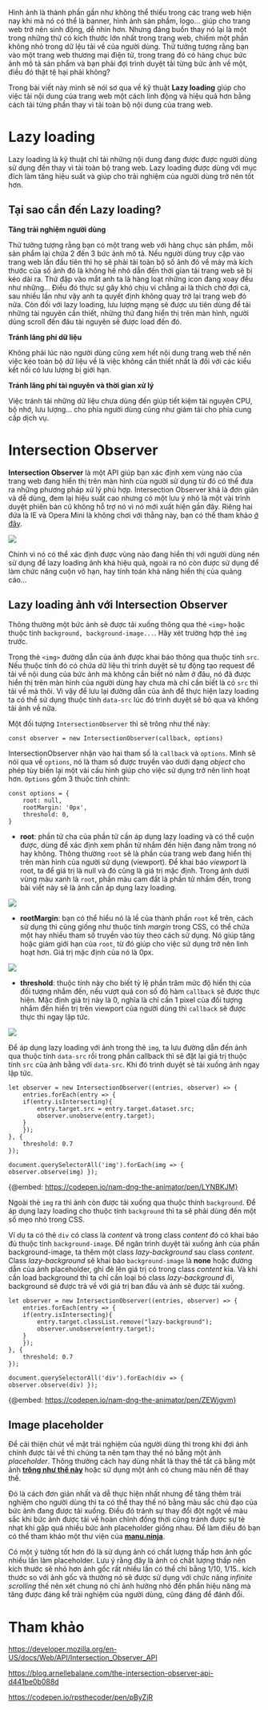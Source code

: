 Hình ảnh là thành phần gần như không thể thiếu trong các trang web hiện nay khi mà nó có thể là banner, hình ảnh sản phầm, logo...  giúp cho trang web trở nên sinh động, dễ nhìn hơn. Nhưng đáng buồn thay nó lại là một trong những thứ có kích thước lớn nhất trong trang web, chiếm một phần không nhỏ trong dữ lệu tải về của người dùng. Thử tưởng tượng rằng bạn vào một trang web thương mại điện tử, trong trang đó có hàng chục bức ảnh mô tả sản phẩm và bạn phải đợi trình duyệt tải từng bức ảnh về một, điều đó thật tệ hại phải không?

Trong bài viết này mình sẽ nói sơ qua về kỹ thuật **Lazy loading** giúp cho việc tải nội dung của trang web một cách linh động và hiệu quả hơn bằng cách tải từng phần thay vì tải toàn bộ nội dung của trang web.

# Lazy loading
Lazy loading là kỹ thuật chỉ tải những nội dung đang được được người dùng sử dụng đến thay vì tải toàn bộ trang web. Lazy loading được dùng với mục đích làm tăng hiệu suất và giúp cho trải nghiệm của người dùng trở nên tốt hơn.


## Tại sao cần đến Lazy loading?
**Tăng trải nghiệm người dùng**

Thử tưởng tượng rằng bạn có một trang web với hàng chục sản phẩm, mỗi sản phẩm lại chứa 2 đến 3 bức ảnh mô tả. Nếu người dùng truy cập vào trang web lần đầu tiên thì họ sẽ phải tải toàn bộ số ảnh đó về máy mà kích thước của số ảnh đó là không hề nhỏ dẫn đến thời gian tải trang web sẽ bị kéo dài ra. Thứ đập vào mắt anh ta là hàng loạt những icon đang xoay đều như những... Điều đó thực sự gây khó chịu vì chẳng ai là thích chờ đợi cả, sau nhiều lần như vậy anh ta quyết định không quay trở lại trang web đó nữa. Còn đối với lazy loading, lưu lượng mạng sẽ được ưu tiên dùng để tải những tài nguyên cần thiết, những thứ đang hiển thị trên màn hình, người dùng scroll đến đâu tài nguyên sẽ được load đến đó.

**Tránh lãng phí dữ liệu**

Không phải lúc nào người dùng cũng xem hết nội dung trang web thế nên việc kéo toàn bộ dữ liệu về là việc không cần thiết nhất là đối với các kiểu kết nối có lưu lượng bị giới hạn.

**Tránh lãng phí tài nguyên và thời gian xử lý**

Việc tránh tải những dữ liệu chưa dùng đến giúp tiết kiệm tài nguyên CPU, bộ nhớ, lưu lượng... cho phía người dùng cũng như giảm tải cho phía cung cấp dịch vụ.

# Intersection Observer
**Intersection Observer** là một API giúp bạn xác định xem vùng nào của trang web đang hiển thị trên màn hình của người sử dụng từ đó có thể đưa ra những phương pháp xử lý phù hợp. Intersection Observer khá là đơn giản và dễ dùng, đem lại hiệu suất cao nhưng có một lưu ý nhỏ là một vài trình duyệt phiên bản cũ không hỗ trợ nó vì nó mới xuất hiện gần đây. Riêng hai đứa là IE và Opera Mini là không chơi với thằng này, bạn có thể tham khảo [ở đây](https://caniuse.com/intersectionobserver).

![](https://images.viblo.asia/f565055d-8f5e-4f57-93b3-43f51c85cc95.PNG)

Chính vì nó có thể xác định được vùng nào đang hiển thị với người dùng nên sử dụng để lazy loading ảnh khá hiệu quả, ngoài ra nó còn được sử dụng để làm chức năng cuộn vô hạn, hay tính toán khả năng hiển thị của quảng cáo...

## Lazy loading ảnh với Intersection Observer
Thông thường một bức ảnh sẽ được tải xuống thông qua thẻ `<img>` hoặc thuộc tính `background, background-image...`. Hãy xét trường hợp thẻ `img` trước.

Trong thẻ `<img>` đường dẫn của ảnh được khai báo thông qua thuộc tính `src`. Nếu thuộc tính đó có chứa dữ liệu thì trình duyệt sẽ tự động tạo request để tải về nội dung của bức ảnh mà không cần biết nó nằm ở đâu, nó đã được hiển thị trên màn hình của người dùng hay chưa mà chỉ cần biết là có `src` thì tải về mà thôi. Vì vậy để lưu lại đường dẫn của ảnh để thực hiện lazy loading ta có thể sử dụng thuộc tính `data-src` lúc đó trình duyệt sẽ bỏ qua và không tải ảnh về nữa.

Một đối tượng `IntersectionObserver` thì sẽ trông như thế này:
```
const observer = new IntersectionObserver(callback, options)
```
IntersectionObserver nhận vào hai tham số là `callback` và `options`. Mình sẽ nói qua về `options`, nó là tham số được truyền vào dưới dạng *object* cho phép tùy biến lại một vài cấu hình giúp cho việc sử dụng trở nên linh hoạt hơn. `Options` gồm 3 thuộc tính chính:
```
const options = {
    root: null,
    rootMargin: '0px',
    threshold: 0,
}
```
- **root**: phần tử cha của phần tử cần áp dụng lazy loading và có thể cuộn được, dùng để xác định xem phần tử nhắm đến hiện đang nằm trong nó hay không. Thông thường `root` sẽ là phần của trang web đang hiển thị trên màn hình của người sử dụng (viewport). Để khai báo *viewport* là root, ta để giá trị là null và đó cũng là giá trị mặc định. Trong ảnh dưới vùng màu xanh là `root`, phần màu cam đất là phần tử nhắm đến, trong bài viết này sẽ là ảnh cần áp dụng lazy loading.

![](https://images.viblo.asia/a4333cfd-78ba-4fd0-8b26-ba8a654438bd.png)

- **rootMargin**: bạn có thể hiểu nó là lề của thành phần `root` kể trên, cách sử dụng thì cũng giống như thuộc tính *margin* trong CSS, có thể chứa một hay nhiều tham số truyền vào tùy theo cách sử dụng. Nó giúp tăng hoặc giảm giới hạn của `root`, từ đó giúp cho việc sử dụng trở nên linh hoạt hơn. Giá trị mặc định của nó là 0px.

![](https://images.viblo.asia/14314e77-55e6-47e1-af09-7ec716fe5a30.png)


- **threshold**: thuộc tính này cho biết tỷ lệ phần trăm mức độ hiển thị của đối tượng nhắm đến, nếu vượt quá con số đó hàm `callback` sẽ được thực hiện. Mặc định giá trị này là 0, nghĩa là chỉ cần 1 pixel của đối tượng nhắm đến hiển trị trên viewport của người dùng thì `callback` sẽ được thực thi ngay lập tức.

![](https://images.viblo.asia/e4e19d4f-da45-4ba7-8611-1732d5a97a91.png)

Để áp dụng lazy loading với ảnh trong thẻ `img`, ta lưu đường dẫn đến ảnh qua thuộc tính `data-src` rồi trong phần callback thì sẽ đặt lại giá trị thuộc tính `src` của ảnh bằng với `data-src`. Khi đó trình duyệt sẽ tải xuống ảnh ngay lập tức.
```
let observer = new IntersectionObserver((entries, observer) => { 
    entries.forEach(entry => {
    if(entry.isIntersecting){
        entry.target.src = entry.target.dataset.src;
        observer.unobserve(entry.target);
    }
    });
}, {
    threshold: 0.7
});

document.querySelectorAll('img').forEach(img => { observer.observe(img) });
```

{@embed: https://codepen.io/nam-dng-the-animator/pen/LYNBKJM}

Ngoài thẻ `img` ra thì ảnh còn được tải xuống qua thuộc thính `background`. Để áp dụng lazy loading cho thuộc tính `background` thì ta sẽ phải dùng đến một số mẹo nhỏ trong CSS. 

Ví dụ ta có thẻ `div` có class là *content* và trong class *content* đó có khai báo đủ thuộc tính `background-image`. Để ngăn trình duyệt tải xuống ảnh của phần background-image, ta thêm một class *lazy-background* sau class *content*. Class *lazy-background* sẽ khai báo `background-image` là **none** hoặc đường dẫn của ảnh placeholder, ghi đè lên giá trị có trong class *content* kia. Và khi cần load background thì ta chỉ cần loại bỏ class *lazy-background* đi, background sẽ được trả về với giá trị ban đầu và ảnh sẽ được tải xuống.

```
let observer = new IntersectionObserver((entries, observer) => { 
    entries.forEach(entry => {
    if(entry.isIntersecting){
        entry.target.classList.remove("lazy-background");
		observer.unobserve(entry.target);
    }
    });
}, {
    threshold: 0.7
});

document.querySelectorAll('div').forEach(div => { observer.observe(div) });
```

{@embed: https://codepen.io/nam-dng-the-animator/pen/ZEWjgvm}

## Image placeholder

Để cải thiện chút về mặt trải nghiệm của người dùng thì trong khi đợi ảnh chính được tải về thì chúng ta nên tạm thay thế nó bằng một ảnh *placeholder*. Thông thường cách hay dùng nhất là thay thế tất cả bằng một ảnh [**trông như thế này**](https://cdn.shopify.com/s/files/1/0533/2089/files/placeholder-images-image_large.png?format=jpg&quality=90&v=1530129081) hoặc sử dụng một ảnh có chung màu nền để thay thế.

Đó là cách đơn giản nhất và dễ thực hiện nhất nhưng để tăng thêm trải nghiệm cho người dùng thì ta có thể thay thế nó bằng màu sắc chủ đạo của bức ảnh đang được tải xuống. Điều đó tránh sự thay đổi đột ngột về màu sắc khi bức ảnh được tải về hoàn chỉnh đồng thời cũng tránh được sự tẻ nhạt khi gặp quá nhiều bức ảnh placeholder giống nhau. Để làm điều đó bạn có thể tham khảo một thư viện của [**manu.ninja**](https://manu.ninja/dominant-colors-for-lazy-loading-images/).

Có một ý tưởng tốt hơn đó là sử dụng ảnh có chất lượng thấp hơn ảnh gốc nhiều lần làm placeholder. Lưu ý rằng đây là ảnh có chất lượng thấp nên kích thước sẽ nhỏ hơn ảnh gốc rất nhiều lần có thể chỉ bằng 1/10, 1/15.. kích thước so với ảnh gốc và thường nó sẽ được sử dụng với chức năng *infinite scrolling* thế nên xét chung nó chỉ ảnh hưởng nhỏ đến phần hiệu năng mà tăng được đáng kể trải nghiệm của người dùng, cũng đáng để đánh đổi.

# Tham khảo
https://developer.mozilla.org/en-US/docs/Web/API/Intersection_Observer_API

https://blog.arnellebalane.com/the-intersection-observer-api-d441be0b088d

https://codepen.io/rpsthecoder/pen/pByZjR